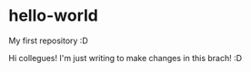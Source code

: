 # hello-world
My first repository :D

Hi collegues!
I'm just writing to make changes in this brach! :D 

